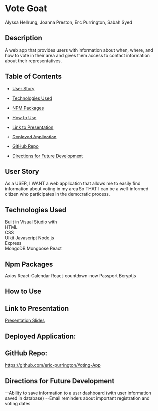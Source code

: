 # Vote Goat

Alyssa Hellrung, Joanna Preston, Eric Purrington, Sabah Syed

## Description

A web app that provides users with information about when, where, and how to vote in their area and gives them access to contact information about their representatives.

## Table of Contents

- [User Story](#user-story)

- [Technologies Used](#technologies-used)

- [NPM Packages](#npm-packages)

- [How to Use](#how-to-use)

- [Link to Presentation](#link-to-presentation)

- [Deployed Application](#deployed-application)

- [GitHub Repo](#github-repo)

- [Directions for Future Development](#directions-for-future-development)

## User Story

As a USER,
I WANT a web application that allows me to easily find information about voting in my area
So THAT I can be a well-informed citizen who participates in the democratic process.

## Technologies Used

Built in Visual Studio with  
HTML  
CSS  
UIkit
Javascript
Node.js  
Express  
MongoDB
Mongoose 
React 

## Npm Packages

Axios
React-Calendar
React-countdown-now
Passport
Bcryptjs

## How to Use



## Link to Presentation

[Presentation Slides]()

## Deployed Application:



## GitHub Repo:

https://github.com/eric-purrington/Voting-App

## Directions for Future Development

--Ability to save information to a user dashboard (with user information saved in database)
--Email reminders about important registration and voting dates
